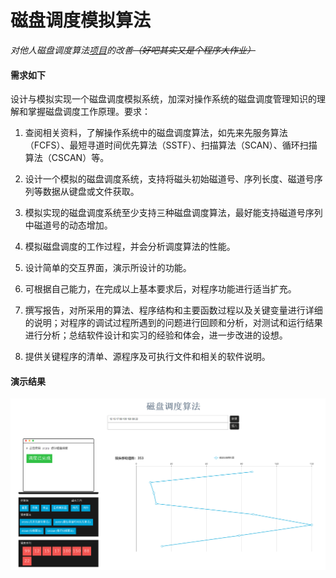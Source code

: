 # 磁盘调度模拟算法

*对他人磁盘调度算法[项目](https://github.com/zxlmaster/system)的改善~~（好吧其实又是个程序大作业）~~*

#### 需求如下

设计与模拟实现一个磁盘调度模拟系统，加深对操作系统的磁盘调度管理知识的理解和掌握磁盘调度工作原理。要求：

1. 查阅相关资料，了解操作系统中的磁盘调度算法，如先来先服务算法（FCFS）、最短寻道时间优先算法（SSTF）、扫描算法（SCAN）、循环扫描算法（CSCAN）等。

2. 设计一个模拟的磁盘调度系统，支持将磁头初始磁道号、序列长度、磁道号序列等数据从键盘或文件获取。

3. 模拟实现的磁盘调度系统至少支持三种磁盘调度算法，最好能支持磁道号序列中磁道号的动态增加。

4. 模拟磁盘调度的工作过程，并会分析调度算法的性能。

5. 设计简单的交互界面，演示所设计的功能。

6. 可根据自己能力，在完成以上基本要求后，对程序功能进行适当扩充。

7. 撰写报告，对所采用的算法、程序结构和主要函数过程以及关键变量进行详细的说明；对程序的调试过程所遇到的问题进行回顾和分析，对测试和运行结果进行分析；总结软件设计和实习的经验和体会，进一步改进的设想。

8. 提供关键程序的清单、源程序及可执行文件和相关的软件说明。

#### 演示结果



![img](img/img.png)
